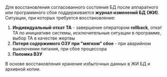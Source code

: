 Для восстановления согласованного состояния БД после аппаратного или программного сбоя поддерживается **журнал изменений БД (ЖИ)**.  
Ситуации, при которых требуется восстановление:
1. **Индивидуальный откат ТА** - завершение оператором **rollback**, откат ТА по инициативе системы, исключительные ситуации в программе, выбор ТА в качестве жертвы
2. **Потеря содержимого ОЗУ при "мягком" сбое** - при аварийном выключении питания, при сбое процессора
3. **Поломка ВЗУ**
  
В основе восстановления хранение избыточных данных в ЖИ БД и архивной копии.